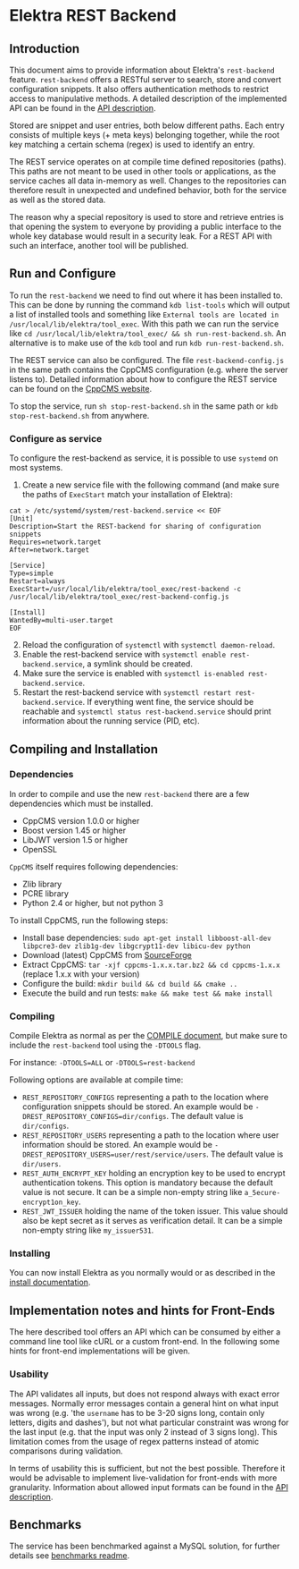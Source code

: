 # Elektra REST Backend #

## Introduction ##

This document aims to provide information about Elektra's `rest-backend` feature.
`rest-backend` offers a RESTful server to search, store and convert configuration snippets.
It also offers authentication methods to restrict access to manipulative methods.
A detailed description of the implemented API can be found in the
[API description](/doc/api_blueprints/snippet-sharing.apib).

Stored are snippet and user entries, both below different paths.
Each entry consists of multiple keys (+ meta keys) belonging together,
while the root key matching a certain schema (regex) is used to identify an entry.

The REST service operates on at compile time defined repositories (paths).
This paths are not meant to be used in other tools or applications,
as the service caches all data in-memory as well.
Changes to the repositories can therefore result in unexpected and undefined behavior,
both for the service as well as the stored data.

The reason why a special repository is used to store and retrieve entries is
that opening the system to everyone by providing a public interface to the
whole key database would result in a security leak.
For a REST API with such an interface, another tool will be published.

## Run and Configure ##

To run the `rest-backend` we need to find out where it has been installed to.
This can be done by running the command `kdb list-tools` which will output a list of
installed tools and something like `External tools are located in /usr/local/lib/elektra/tool_exec`.
With this path we can run the service like `cd /usr/local/lib/elektra/tool_exec/ && sh run-rest-backend.sh`.
An alternative is to make use of the `kdb` tool and run `kdb run-rest-backend.sh`.

The REST service can also be configured. The file `rest-backend-config.js` in the
same path contains the CppCMS configuration (e.g. where the server listens to).
Detailed information about how to configure the REST service can be found on the
[CppCMS website](http://cppcms.com/wikipp/en/page/cppcms_1x_config).

To stop the service, run `sh stop-rest-backend.sh` in the same path
or `kdb stop-rest-backend.sh` from anywhere.

### Configure as service ###

To configure the rest-backend as service, it is possible to use `systemd` on most systems.

1) Create a new service file with the following command
(and make sure the paths of `ExecStart` match your installation of Elektra):
```
cat > /etc/systemd/system/rest-backend.service << EOF
[Unit]
Description=Start the REST-backend for sharing of configuration snippets
Requires=network.target
After=network.target

[Service]
Type=simple
Restart=always
ExecStart=/usr/local/lib/elektra/tool_exec/rest-backend -c /usr/local/lib/elektra/tool_exec/rest-backend-config.js

[Install]
WantedBy=multi-user.target
EOF
```
2) Reload the configuration of `systemctl` with `systemctl daemon-reload`.
3) Enable the rest-backend service with `systemctl enable rest-backend.service`, a symlink should be created.
4) Make sure the service is enabled with `systemctl is-enabled rest-backend.service`.
5) Restart the rest-backend service with `systemctl restart rest-backend.service`. 
If everything went fine, the service should be reachable and `systemctl status rest-backend.service`
should print information about the running service (PID, etc).

## Compiling and Installation ##

### Dependencies ###

In order to compile and use the new `rest-backend` there are a few dependencies which must be installed. 

- CppCMS version 1.0.0 or higher
- Boost version 1.45 or higher
- LibJWT version 1.5 or higher
- OpenSSL

`CppCMS` itself requires following dependencies:

- Zlib library
- PCRE library
- Python 2.4 or higher, but not python 3

To install CppCMS, run the following steps:
- Install base dependencies: `sudo apt-get install libboost-all-dev libpcre3-dev zlib1g-dev libgcrypt11-dev libicu-dev python`
- Download (latest) CppCMS from  [SourceForge](https://sourceforge.net/projects/cppcms/files/cppcms/)
- Extract CppCMS: `tar -xjf cppcms-1.x.x.tar.bz2 && cd cppcms-1.x.x` (replace 1.x.x with your version)
- Configure the build: `mkdir build && cd build && cmake ..`
- Execute the build and run tests: `make && make test && make install`

### Compiling ###

Compile Elektra as normal as per the [COMPILE document](http://libelektra.org/tree/master/doc/COMPILE.md),
but make sure to include the `rest-backend` tool using the `-DTOOLS` flag.

For instance:
`-DTOOLS=ALL` or `-DTOOLS=rest-backend`

Following options are available at compile time:
- `REST_REPOSITORY_CONFIGS` representing a path to the location where configuration snippets should be stored.
An example would be `-DREST_REPOSITORY_CONFIGS=dir/configs`. The default value is `dir/configs`.
- `REST_REPOSITORY_USERS` representing a path to the location where user information should be stored.
An example would be `-DREST_REPOSITORY_USERS=user/rest/service/users`. The default value is `dir/users`.
- `REST_AUTH_ENCRYPT_KEY` holding an encryption key to be used to encrypt authentication tokens.
This option is mandatory because the default value is not secure.
It can be a simple non-empty string like `a_5ecure-encrypt1on_key`.
- `REST_JWT_ISSUER` holding the name of the token issuer.
This value should also be kept secret as it serves as verification detail.
It can be a simple non-empty string like `my_issuer531`.

### Installing ###

You can now install Elektra as you normally would or as described
in the [install documentation](http://libelektra.org/tree/master/doc/INSTALL.md).

## Implementation notes and hints for Front-Ends ##

The here described tool offers an API which can be consumed by either a command line tool
like cURL or a custom front-end. In the following some hints for front-end implementations will be given.

### Usability ###

The API validates all inputs, but does not respond always with exact error messages.
Normally error messages contain a general hint on what input was wrong
(e.g. 'the `username` has to be 3-20 signs long, contain only letters, digits and dashes'),
but not what particular constraint was wrong for the last input
(e.g. that the input was only 2 instead of 3 signs long).
This limitation comes from the usage of regex patterns instead of atomic comparisons during validation.

In terms of usability this is sufficient, but not the best possible.
Therefore it would be advisable to implement live-validation for front-ends with more granularity.
Information about allowed input formats can be found in the
[API description](http://libelektra.org/tree/master/doc/rest_api/snippet_sharing/api-description.apib).

## Benchmarks ##

The service has been benchmarked against a MySQL solution, for further details see [benchmarks readme](benchmarks/README.md).
